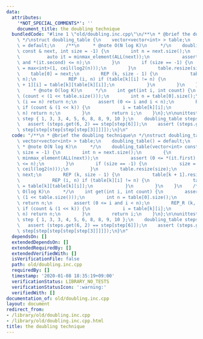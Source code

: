 ```yaml
---
data:
  attributes:
    '*NOT_SPECIAL_COMMENTS*': ''
    document_title: the doubling technique
  bundledCode: "#line 1 \"old/doubling.inc.cpp\"\n/**\n * @brief the doubling technique\n\
    \ */\nstruct doubling_table {\n    vector<vector<int> > table;\n    doubling_table()\
    \ = default;\n    /**\n     * @note O(N log K)\n     */\n    doubling_table(vector<int>\
    \ const & next, int size = -1) {\n        int n = next.size();\n        {\n  \
    \          auto it = minmax_element(ALL(next));\n            assert (0 <= *(it.first)\
    \ and *(it.second) <= n);\n        }\n        if (size == -1) {\n            size\
    \ = max<int>(1, ceil(log2(n)));\n        }\n        table.resize(size);\n    \
    \    table[0] = next;\n        REP (k, size - 1) {\n            table[k + 1].resize(n,\
    \ n);\n            REP (i, n) if (table[k][i] != n) {\n                table[k\
    \ + 1][i] = table[k][table[k][i]];\n            }\n        }\n    }\n    /**\n\
    \     * @note O(log K)\n     */\n    int get(int i, int count) {\n        assert\
    \ (count < (1 << table.size()));\n        int n = table[0].size();\n        if\
    \ (i == n) return n;\n        assert (0 <= i and i < n);\n        REP_R (k, table.size())\
    \ if (count & (1 << k)) {\n            i = table[k][i];\n            if (i ==\
    \ n) return n;\n        }\n        return i;\n    }\n};\n\nunittest {\n    vector<int>\
    \ step { 1, 3, 3, 4, 5, 6, 8, 8, 9, 10 };\n    doubling_table steps(step);\n \
    \   assert (steps.get(6, 2) == step[step[6]]);\n    assert (steps.get(3, 5) ==\
    \ step[step[step[step[step[3]]]]]);\n}\n"
  code: "/**\n * @brief the doubling technique\n */\nstruct doubling_table {\n   \
    \ vector<vector<int> > table;\n    doubling_table() = default;\n    /**\n    \
    \ * @note O(N log K)\n     */\n    doubling_table(vector<int> const & next, int\
    \ size = -1) {\n        int n = next.size();\n        {\n            auto it =\
    \ minmax_element(ALL(next));\n            assert (0 <= *(it.first) and *(it.second)\
    \ <= n);\n        }\n        if (size == -1) {\n            size = max<int>(1,\
    \ ceil(log2(n)));\n        }\n        table.resize(size);\n        table[0] =\
    \ next;\n        REP (k, size - 1) {\n            table[k + 1].resize(n, n);\n\
    \            REP (i, n) if (table[k][i] != n) {\n                table[k + 1][i]\
    \ = table[k][table[k][i]];\n            }\n        }\n    }\n    /**\n     * @note\
    \ O(log K)\n     */\n    int get(int i, int count) {\n        assert (count <\
    \ (1 << table.size()));\n        int n = table[0].size();\n        if (i == n)\
    \ return n;\n        assert (0 <= i and i < n);\n        REP_R (k, table.size())\
    \ if (count & (1 << k)) {\n            i = table[k][i];\n            if (i ==\
    \ n) return n;\n        }\n        return i;\n    }\n};\n\nunittest {\n    vector<int>\
    \ step { 1, 3, 3, 4, 5, 6, 8, 8, 9, 10 };\n    doubling_table steps(step);\n \
    \   assert (steps.get(6, 2) == step[step[6]]);\n    assert (steps.get(3, 5) ==\
    \ step[step[step[step[step[3]]]]]);\n}\n"
  dependsOn: []
  extendedDependsOn: []
  extendedRequiredBy: []
  extendedVerifiedWith: []
  isVerificationFile: false
  path: old/doubling.inc.cpp
  requiredBy: []
  timestamp: '2020-01-08 18:35:19+09:00'
  verificationStatus: LIBRARY_NO_TESTS
  verificationStatusIcon: ':warning:'
  verifiedWith: []
documentation_of: old/doubling.inc.cpp
layout: document
redirect_from:
- /library/old/doubling.inc.cpp
- /library/old/doubling.inc.cpp.html
title: the doubling technique
---
```

